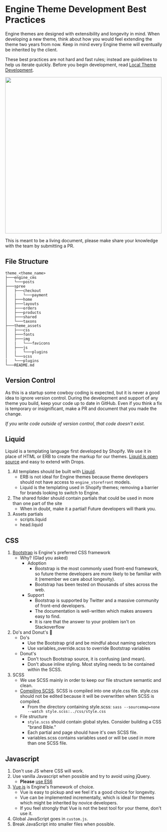 # Engine Theme Development Best Practices

Engine themes are designed with extensibility and longevity in mind. When developing a new theme, think about how you would feel extending the theme two years from now. Keep in mind every Engine theme will eventually be inherited by the client.

These best practices are not hard and fast rules; instead are guidelines to help us iterate quickly. Before you begin development, read [Local Theme Development](local_theme_development.markdown).

<img src="https://toggl.com/blog/wp-content/uploads/2017/02/software-developer-life-cycle-toggl-blog-cover.jpg" width="500">

This is meant to be a living document, please make share your knowledge with the team by submitting a PR.


## File Structure

```
theme_<theme_name>
├───engine_cms
│   └───posts
├───spree
│   ├───checkout
│   |	└───payment
│   ├───home
│   ├───layouts
│   ├───orders
│   ├───products
│   ├───shared
│   └───taxons
├───theme_assets
│   ├───css
│   ├───fonts
│   ├───img
│   |	└───favicons
│   ├───js
│   |	└───plugins
│   └───scss
|	└───plugins
└───README.md
```

## Version Control

As this is a startup some cowboy coding is expected, but it is never a good idea to ignore version control. During the development and support of any theme you build, keep your code up to date in GitHub. Even if you think a fix is temporary or insignificant, make a PR and document that you made the change.

*If you write code outside of version control, that code doesn't exist.*

## Liquid

Liquid is a templating language first developed by Shopify. We use it in place of HTML or ERB to create the markup for our themes. [Liquid is open source](https://github.com/Shopify/liquid) and easy to extend with Drops.

1. All templates should be built with [Liquid](https://shopify.github.io/liquid/basics/introduction/).
	- ERB is not ideal for Engine themes because theme developers should not have access to `engine_storefront` models.
	- Liquid is the templating used in Shopify themes; removing a barrier for brands looking to switch to Engine.
2. The shared folder should contain partials that could be used in more than one part of the site
	- When in doubt, make it a partial! Future developers will thank you.
3. Assets partials
	- scripts.liquid
	- head.liquid

## CSS

1. [Bootstrap](https://getbootstrap.com/) is Engine's preferred CSS framework
	- Why? (Glad you asked)
		- Adoption
			- Bootstrap is the most commonly used front-end framework, so future theme developers are more likely to be familiar with it (remember we care about longevity).
			- Bootstrap has been tested on thousands of sites across the web.
		- Support
			- Bootstrap is supported by Twitter and a massive community of front-end developers.
			- The documentation is well-written which makes answers easy to find.
			- It is rare that the answer to your problem isn't on Stackoverflow
2. Do's and Donut's 🍩
	- Do's
		- Use the Bootstrap grid and be mindful about naming selectors
		- Use variables_override.scss to override Bootstrap variables
	- Donut's
		- Don't touch Bootstrap source, it is confusing (and mean).
		- Don't abuse inline styling. Most styling needs to be contained within the SCSS.
3. SCSS
	- We use SCSS mainly in order to keep our file structure semantic and clean.
	- [Compiling SCSS](local_theme_development.markdown). SCSS is compiled into one style.css file. style.css should not be edited because it will be overwritten when SCSS is compiled.
		- From the directory containing style.scss: `sass --sourcemap=none --watch style.scss:../css/style.css`
	- File structure
		- `style.scss` should contain global styles. Consider building a CSS "brand Bible."
		- Each partial and page should have it's own SCSS file.
		- variables.scss contains variables used or will be used in more than one SCSS file.

## Javascript

1. Don't use JS where CSS will work.
2. Use vanilla Javascript when possible and try to avoid using jQuery.
	- **Please** [use ES6](https://github.com/getify/You-Dont-Know-JS/tree/master/es6%20%26%20beyond)
3. [Vue.js](https://vuejs.org/) is Engine's framework of choice.
	- Vue is easy to pickup and we feel it's a good choice for longevity.
	- Vue can be implemented incrementally, which is ideal for themes which might be inherited by novice developers.
	- If you feel strongly that Vue is not the best tool for your theme, don't use it.
4. Global JavaScript goes in `custom.js`.
5. Break JavaScript into smaller files when possible.
